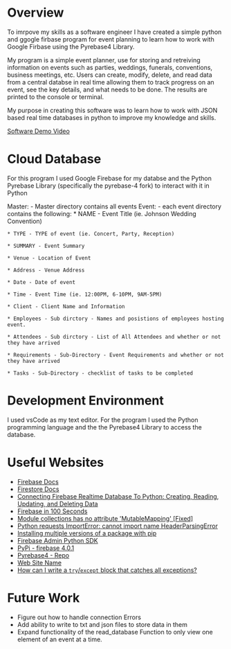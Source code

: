 # Overview

To imrpove my skills as a software engineer I have created a simple python and ggogle firbase program for event planning to learn how to work with Google Firbase using the Pyrebase4 Library.

My program is a simple event planner, use for storing and retreiving information on events such as parties, weddings, funerals, conventions, business meetings, etc. Users can create, modify, delete, and read data from a central databse in real time allowing them to track progress on an event, see the key details, and what needs to be done. The results are printed to the console or terminal.

My purpose in creating this software was to learn how to work with JSON based real time databases in python to improve my knowledge and skills.


[Software Demo Video](https://youtu.be/7tqUxpK2ae4)

# Cloud Database

For this program I used Google Firebase for my databse and the Python Pyrebase Library (specifically the pyrebase-4 fork) to interact with it in Python


Master: - Master directory contains all events
    Event: - each event directory contains the following:
    * NAME - Event Title (ie. Johnson Wedding Convention)
    
    * TYPE - TYPE of event (ie. Concert, Party, Reception)
    
    * SUMMARY - Event Summary
    
    * Venue - Location of Event
    
    * Address - Venue Address
    
    * Date - Date of event
    
    * Time - Event Time (ie. 12:00PM, 6-10PM, 9AM-5PM)
          
    * Client - Client Name and Information
    
    * Employees - Sub dirctory - Names and posistions of employees hosting event. 

    * Attendees - Sub dirctory - List of All Attendees and whether or not they have arrived
          
    * Requirements - Sub-Directory - Event Requirements and whether or not they have arrived
    
    * Tasks - Sub-Directory - checklist of tasks to be completed



# Development Environment

I used vsCode as my text editor.
For the program I used the Python programming language and the the Pyrebase4 Library to access the database.

# Useful Websites

- [Firebase Docs](https://firebase.google.com/docs)
- [Firestore Docs](https://firebase.google.com/docs/firestore)
- [Connecting Firebase Realtime Database To Python: Creating, Reading, Updating, and Deleting Data](https://www.youtube.com/watch?v=DCaH4bQ4DxA&list=WL&index=36&t=791s)
- [Firebase in 100 Seconds](https://www.youtube.com/watch?v=vAoB4VbhRzM&list=WL&index=35)
- [Module collections has no attribute 'MutableMapping' [Fixed]](https://bobbyhadz.com/blog/python-attributeerror-module-collections-has-no-attribute-mutablemapping#:~:text=To%20solve%20the%20"AttributeError%3A%20module%20collections%20has%20no,3.9%20if%20you%20are%20unable%20to%20make%20corrections.)
- [Python requests ImportError: cannot import name HeaderParsingError](https://stackoverflow.com/questions/32986626/python-requests-importerror-cannot-import-name-headerparsingerror)
- [Installing multiple versions of a package with pip](https://stackoverflow.com/questions/6570635/installing-multiple-versions-of-a-package-with-pip)
- [Firebase Admin Python SDK](https://firebase.google.com/docs/reference/admin/python/)
- [PyPi - firebase 4.0.1](https://pypi.org/project/firebase/)
- [Pyrebase4 - Repo](https://github.com/nhorvath/Pyrebase4)
- [Web Site Name](https://softwareengineering.stackexchange.com/questions/308972/python-file-naming-convention#:~:text=So%20PEP%208%20tells%20you%20that%3A%201%20modules,underscores%3B%203%20classes%20should%20use%20the%20CapWords%20convention.)
- [How can I write a `try`/`except` block that catches all exceptions?](https://stackoverflow.com/questions/4990718/how-can-i-write-a-try-except-block-that-catches-all-exceptions)
# Future Work
- Figure out how to handle connection Errors
- Add ability to write to txt and json files to store data in them 
- Expand functionality of the read_database Function to only view one element of an event at a time.